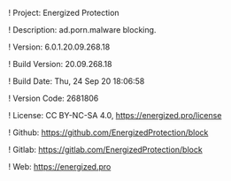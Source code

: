 ! Project: Energized Protection

! Description: ad.porn.malware blocking.

! Version: 6.0.1.20.09.268.18

! Build Version: 20.09.268.18

! Build Date: Thu, 24 Sep 20 18:06:58

! Version Code: 2681806

! License: CC BY-NC-SA 4.0, https://energized.pro/license

! Github: https://github.com/EnergizedProtection/block

! Gitlab: https://gitlab.com/EnergizedProtection/block


! Web: https://energized.pro
